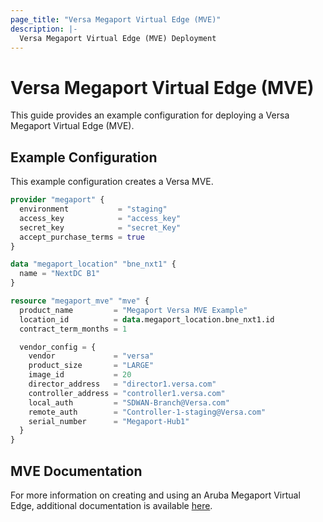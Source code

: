 ```yaml
---
page_title: "Versa Megaport Virtual Edge (MVE)"
description: |-
  Versa Megaport Virtual Edge (MVE) Deployment
---
```


# Versa Megaport Virtual Edge (MVE)

This guide provides an example configuration for deploying a Versa Megaport Virtual Edge (MVE).

## Example Configuration

This example configuration creates a Versa MVE.

```terraform
provider "megaport" {
  environment           = "staging"
  access_key            = "access_key"
  secret_key            = "secret_Key"
  accept_purchase_terms = true
}

data "megaport_location" "bne_nxt1" {
  name = "NextDC B1"
}

resource "megaport_mve" "mve" {
  product_name         = "Megaport Versa MVE Example"
  location_id          = data.megaport_location.bne_nxt1.id
  contract_term_months = 1

  vendor_config = {
    vendor             = "versa"
    product_size       = "LARGE"
    image_id           = 20
    director_address   = "director1.versa.com"
    controller_address = "controller1.versa.com"
    local_auth         = "SDWAN-Branch@Versa.com"
    remote_auth        = "Controller-1-staging@Versa.com"
    serial_number      = "Megaport-Hub1"
  }
}
```

## MVE Documentation

For more information on creating and using an Aruba Megaport Virtual Edge, additional documentation is available [here](https://docs.megaport.com/mve/).